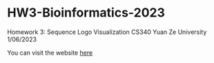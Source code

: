 # HW3-Bioinformatics-2023
Homework 3: Sequence Logo Visualization
CS340 Yuan Ze University 
1/06/2023

You can visit the website [here](www.axelardy2.pythoneverywhere.com)
